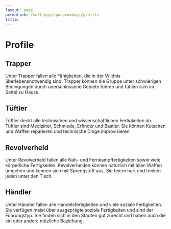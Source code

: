 ```yaml
---
layout: page
permalink: /settings/spacecowboys/profile
title: 
---
```


# Profile

## Trapper

Unter Trapper fallen alle Fähigkeiten, die in der Wildnis überlebensnotwendig sind. Trapper können die Gruppe unter schwierigen Bedingungen durch unerschlossene Gebiete führen und fühlen sich im Sattel zu Hause.

## Tüftler

Tüftler deckt alle technischen und wissenschaftlichen Fertigkeiten ab. Tüftler sind Mediziner, Schmiede, Erfinder und Bastler. Sie können Kutschen und Waffen reparieren und technische Dinge improvisieren.

## Revolverheld

Unter Revolverheld fallen alle Nah- und Fernkampffertigkeiten sowie viele körperliche Fertigkeiten. Revolverhelden können natürlich mit allen Waffen umgehen und kennen sich mit Sprengstoff aus. Sie feiern hart und trinken jeden unter den Tisch.

## Händler

Unter Händler fallen alle Handelsfertigkeiten und viele soziale Fertigkeiten. Sie verfügen meist über ausgeprägte soziale Fertigkeiten und sind der Führungstyp. Sie finden sich in den Städten gut zurecht und haben auch die ein oder andere nützliche Beziehung.

